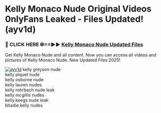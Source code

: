 # Kelly Monaco Nude Original Videos 0nlyFans Leaked - Files Updated! (ayv1d)

<h3>🔴 CLICK HERE 🌐==►► <a href="https://tinyurl.com/yc6ubb5a" rel="nofollow">Kelly Monaco Nude Updated Files</a></h3>

Get Kelly Monaco Nude and all content. Now you can access all videos and pictures of Kelly Monaco Nude. New Updated Files 2025!

[![ayv1d](https://i.imgur.com/7eu0CRL.gif)](https://tinyurl.com/yc6ubb5a)
kelly greyson nude<br>
kelly piquet nude<br>
kelly osborne nude<br>
kelly lauren nudes<br>
kelly rohrbach nude leak<br>
kelly mcgillis nudes<br>
kelly keegs nude leak<br>
bhadie kelly nudes